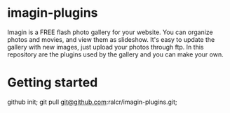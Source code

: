 imagin-plugins
==============

Imagin is a FREE flash photo gallery for your website. You can organize photos and movies, and view them as slideshow. It's easy to update the gallery with new images, just upload your photos through ftp. In this repository are the plugins used by the gallery and you can make your own.


Getting started
===============

github init; git pull git@github.com:ralcr/imagin-plugins.git; 